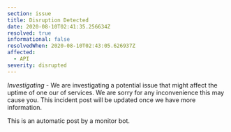 ```yaml
---
section: issue
title: Disruption Detected
date: 2020-08-10T02:41:35.256634Z
resolved: true
informational: false
resolvedWhen: 2020-08-10T02:43:05.626937Z
affected:
  - API
severity: disrupted
---
```

*Investigating* - We are investigating a potential issue that might affect the uptime of one our of services. We are sorry for any inconvenience this may cause you. This incident post will be updated once we have more information.

This is an automatic post by a monitor bot.
        